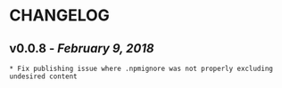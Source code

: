 # CHANGELOG

## v0.0.8 - _February 9, 2018_

    * Fix publishing issue where .npmignore was not properly excluding undesired content
